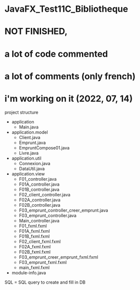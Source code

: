 # JavaFX_Test11C_Bibliotheque
# NOT FINISHED,
# a lot of code commented
# a lot of comments (only french)
# i'm working on it (2022, 07, 14)

project structure

- application
    - Main.java
- application.model
    - Client.java
    - Emprunt.java
    - EmpruntCompose01.java
    - Livre.java
- application.util
    - Connexion.java
    - DataUtil.java
- application.view
    - F01_controller.java
    - F01A_controller.java
    - F01B_controller.java
    - F02_client_controller.java
    - F02A_controller.java
    - F02B_controller.java
    - F03_emprunt_controller_creer_emprunt.java
    - F03_emprunt_controller.java
    - Main_controller.java
    - F01_fxml.fxml
    - F01A_fxml.fxml
    - F01B_fxml.fxml
    - F02_client_fxml.fxml
    - F02A_fxml.fxml
    - F02B_fxml.fxml
    - F03_emprunt_creer_emprunt_fxml.fxml
    - F03_emprunt_fxml.fxml
    - main_fxml.fxml
- module-info.java

SQL = SQL query to create and fill in DB
